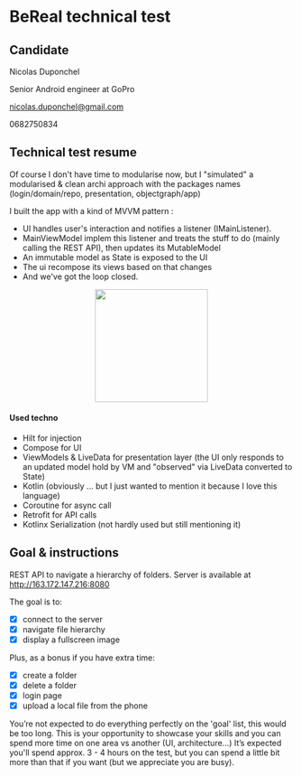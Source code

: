 # BeReal technical test

## Candidate

Nicolas Duponchel

Senior Android engineer at GoPro

nicolas.duponchel@gmail.com

0682750834


## Technical test resume

Of course I don't have time to modularise now, but I "simulated" a modularised & clean archi approach with the packages names 
(login/domain/repo, presentation, objectgraph/app) 

I built the app with a kind of MVVM pattern : 
- UI handles user's interaction and notifies a listener (IMainListener).
- MainViewModel implem this listener and treats the stuff to do (mainly calling the REST API), then updates its MutableModel
- An immutable model as State is exposed to the UI
- The ui recompose its views based on that changes
- And we've got the loop closed.


<p align="center">
    <img src="demo.gif" width="200">
</p>

#### Used techno
- Hilt for injection
- Compose for UI
- ViewModels & LiveData for presentation layer (the UI only responds to an updated model hold by VM and "observed" via LiveData converted to State)
- Kotlin (obviously ... but I just wanted to mention it because I love this language)
- Coroutine for async call
- Retrofit for API calls
- Kotlinx Serialization (not hardly used but still mentioning it)


## Goal & instructions

REST API to navigate a hierarchy of folders.
Server is available at http://163.172.147.216:8080

The goal is to:
- [X] connect to the server
- [X] navigate file hierarchy
- [X] display a fullscreen image

Plus, as a bonus if you have extra time:
- [X] create a folder
- [X] delete a folder
- [X] login page
- [X] upload a local file from the phone

You’re not expected to do everything perfectly on the 'goal' list, this would be too long. This is your opportunity to showcase your skills and you can spend more time on one area vs another (UI, architecture…)
It’s expected you'll spend approx. 3 - 4 hours on the test, but you can spend a little bit more than that if you want (but we appreciate you are busy).

